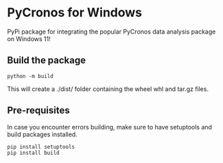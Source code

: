 # PyCronos for Windows
PyPi package for integrating the popular PyCronos data analysis package on Windows 11!

## Build the package
```
python -m build
```
This will create a ./dist/ folder containing the wheel whl and tar.gz files.

## Pre-requisites
In case you encounter errors building, make sure to have setuptools and build packages installed.

```
pip install setuptools
pip install build
```


